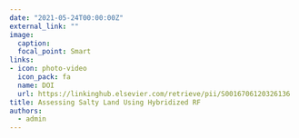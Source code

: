 ```yaml
---
date: "2021-05-24T00:00:00Z"
external_link: ""
image:
  caption: 
  focal_point: Smart
links:
- icon: photo-video
  icon_pack: fa
  name: DOI
  url: https://linkinghub.elsevier.com/retrieve/pii/S0016706120326136
title: Assessing Salty Land Using Hybridized RF
authors: 
  - admin
---
```

